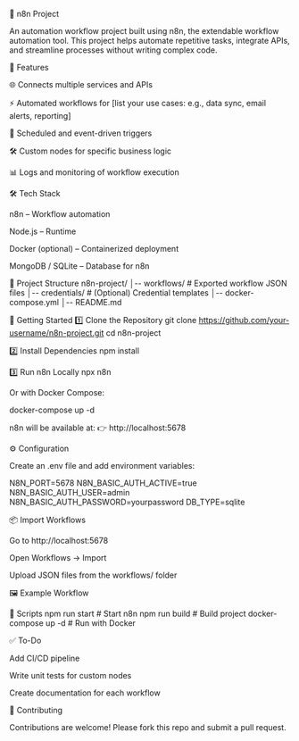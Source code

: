 🚀 n8n Project

An automation workflow project built using n8n, the extendable workflow automation tool. This project helps automate repetitive tasks, integrate APIs, and streamline processes without writing complex code.

📌 Features

🌐 Connects multiple services and APIs

⚡ Automated workflows for [list your use cases: e.g., data sync, email alerts, reporting]

🔄 Scheduled and event-driven triggers

🛠️ Custom nodes for specific business logic

📊 Logs and monitoring of workflow execution

🛠️ Tech Stack

n8n – Workflow automation

Node.js – Runtime

Docker (optional) – Containerized deployment

MongoDB / SQLite – Database for n8n

📂 Project Structure
n8n-project/
│-- workflows/       # Exported workflow JSON files
│-- credentials/     # (Optional) Credential templates
│-- docker-compose.yml
│-- README.md

🚀 Getting Started
1️⃣ Clone the Repository
git clone https://github.com/your-username/n8n-project.git
cd n8n-project

2️⃣ Install Dependencies
npm install

3️⃣ Run n8n Locally
npx n8n


Or with Docker Compose:

docker-compose up -d


n8n will be available at:
👉 http://localhost:5678

⚙️ Configuration

Create an .env file and add environment variables:

N8N_PORT=5678
N8N_BASIC_AUTH_ACTIVE=true
N8N_BASIC_AUTH_USER=admin
N8N_BASIC_AUTH_PASSWORD=yourpassword
DB_TYPE=sqlite

📦 Import Workflows

Go to http://localhost:5678

Open Workflows → Import

Upload JSON files from the workflows/ folder

🖼️ Example Workflow

📜 Scripts
npm run start    # Start n8n
npm run build    # Build project
docker-compose up -d   # Run with Docker

✅ To-Do

 Add CI/CD pipeline

 Write unit tests for custom nodes

 Create documentation for each workflow

🤝 Contributing

Contributions are welcome! Please fork this repo and submit a pull request.
